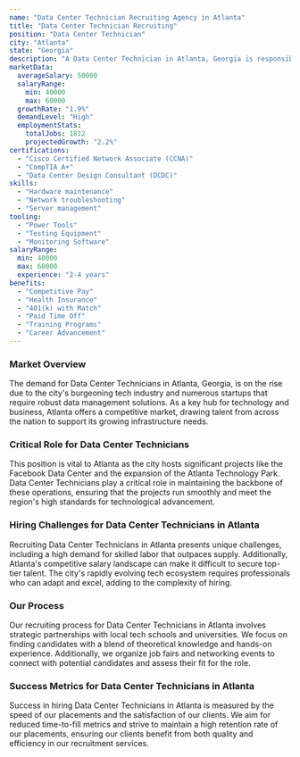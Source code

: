```yaml
---
name: "Data Center Technician Recruiting Agency in Atlanta"
title: "Data Center Technician Recruiting"
position: "Data Center Technician"
city: "Atlanta"
state: "Georgia"
description: "A Data Center Technician in Atlanta, Georgia is responsible for maintaining data center equipment, managing servers, and addressing technical issues."
marketData:
  averageSalary: 50000
  salaryRange:
    min: 40000
    max: 60000
  growthRate: "1.9%"
  demandLevel: "High"
  employmentStats:
    totalJobs: 1812
    projectedGrowth: "2.2%"
certifications:
  - "Cisco Certified Network Associate (CCNA)"
  - "CompTIA A+"
  - "Data Center Design Consultant (DCDC)"
skills:
  - "Hardware maintenance"
  - "Network troubleshooting"
  - "Server management"
tooling:
  - "Power Tools"
  - "Testing Equipment"
  - "Monitoring Software"
salaryRange:
  min: 40000
  max: 60000
  experience: "2-4 years"
benefits:
  - "Competitive Pay"
  - "Health Insurance"
  - "401(k) with Match"
  - "Paid Time Off"
  - "Training Programs"
  - "Career Advancement"
---
```


### Market Overview
The demand for Data Center Technicians in Atlanta, Georgia, is on the rise due to the city's burgeoning tech industry and numerous startups that require robust data management solutions. As a key hub for technology and business, Atlanta offers a competitive market, drawing talent from across the nation to support its growing infrastructure needs.

### Critical Role for Data Center Technicians
This position is vital to Atlanta as the city hosts significant projects like the Facebook Data Center and the expansion of the Atlanta Technology Park. Data Center Technicians play a critical role in maintaining the backbone of these operations, ensuring that the projects run smoothly and meet the region's high standards for technological advancement.

### Hiring Challenges for Data Center Technicians in Atlanta
Recruiting Data Center Technicians in Atlanta presents unique challenges, including a high demand for skilled labor that outpaces supply. Additionally, Atlanta's competitive salary landscape can make it difficult to secure top-tier talent. The city's rapidly evolving tech ecosystem requires professionals who can adapt and excel, adding to the complexity of hiring.

### Our Process
Our recruiting process for Data Center Technicians in Atlanta involves strategic partnerships with local tech schools and universities. We focus on finding candidates with a blend of theoretical knowledge and hands-on experience. Additionally, we organize job fairs and networking events to connect with potential candidates and assess their fit for the role.

### Success Metrics for Data Center Technicians in Atlanta
Success in hiring Data Center Technicians in Atlanta is measured by the speed of our placements and the satisfaction of our clients. We aim for reduced time-to-fill metrics and strive to maintain a high retention rate of our placements, ensuring our clients benefit from both quality and efficiency in our recruitment services.